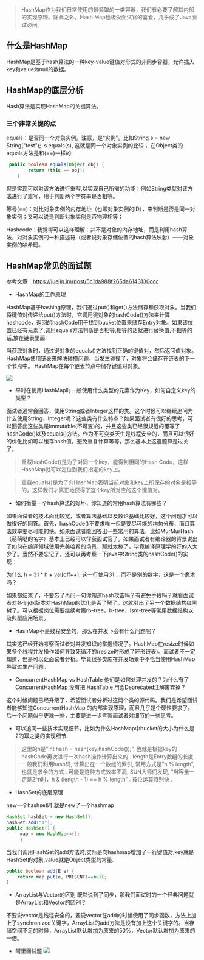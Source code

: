 > HashMap作为我们日常使用的最频繁的一类容器，我们有必要了解其内部的实现原理。除此之外，Hash Map也极受面试官的喜爱，几乎成了Java面试必问。


## 什么是HashMap
HashMap是基于hash算法的一种key-value键值对形式的非同步容器，允许插入key和value为null的数据。

## HashMap的底层分析
Hash算法是实现HashMap的关键算法。

### 三个非常关键的点

equals：是否同一个对象实例。注意，是“实例”。比如String s = new String("test");  s.equals(s), 这就是同一个对象实例的比较；
在Object类的equals方法是和(==)一样的:
```java
 public boolean equals(Object obj) {
        return (this == obj);
    }
```
但是实现可以对该方法进行重写,以实现自己所需的功能：例如String类就对该方法进行了重写，用于判断两个字符串是否相等。

等号(==)：对比对象实例的内存地址（也即对象实例的ID），来判断是否是同一对象实例；又可以说是判断对象实例是否物理相等；

Hashcode：我觉得可以这样理解：并不是对象的内存地址，而是利用hash算法，对对象实例的一种描述符（或者说对象存储位置的hash算法映射）——对象实例的哈希码。



## HashMap常见的面试题

参考文章：https://juejin.im/post/5c1da988f265da6143130ccc

- HashMap的工作原理

HashMap基于hashing原理，我们通过put()和get()方法储存和获取对象。当我们将键值对传递给put()方法时，它调用键对象的hashCode()方法来计算hashcode，返回的hashCode用于找到bucket位置来储存Entry对象。如果该位置已经有元素了,调用equals方法判断是否相等,相等的话就进行替换值,不相等的话,放在链表里面.

当获取对象时，通过键对象的equals()方法找到正确的键值对，然后返回值对象。HashMap使用链表来解决碰撞问题，当发生碰撞了，对象将会储存在链表的下一个节点中。 HashMap在每个链表节点中储存键值对对象。


![](https://img-blog.csdn.net/20180407081004596)

- 平时在使用HashMap时一般使用什么类型的元素作为Key，如何自定义key的类型？

面试者通常会回答，使用String或者Integer这样的类。这个时候可以继续追问为什么使用String、Integer呢？这些类有什么特点？如果面试者有很好的思考，可以回答出这些类是Immutable(不可变)的，并且这些类已经很规范的覆写了hashCode()以及equals()方法。作为不可变类天生是线程安全的，而且可以很好的优化比如可以缓存hash值，避免重复计算等等，那么基本上这道题算是过关了。

>重载hashCode()是为了对同一个key，能得到相同的Hash Code，这样HashMap就可以定位到我们指定的key上。

>重载equals()是为了向HashMap表明当前对象和key上所保存的对象是相等的，这样我们才真正地获得了这个key所对应的这个键值对。


- 如何衡量一个hash算法的好坏，你知道的常用hash算法有哪些？

如果面试者的技术面比较宽，或者算法基础以及数论基础比较好，这个问题才可以做很好的回答。首先，hashCode()不要求唯一但是要尽可能的均匀分布，而且算法效率要尽可能的快。如果面试者能回答出一些常用的算法，比如MurMurHash（萌萌哒的名字）基本上已经可以俘获面试官了。如果面试者有编译器的背景说出了如何在编译领域使用完美哈希的场景，那就太棒了，毕竟编译原理学的好的人太少了。当然不要忘记了，还可以再考察一下java中String类的hashCode()的实现：

为什么 h = 31 * h + val[off++]; 这一行使用31 ，而不是别的数字，这是一个魔术吗？

如果都结束了，不要忘了再问一句你知道hash攻击吗？有避免手段吗？就看面试者对各个jdk版本对HashMap的优化是否了解了。这就引出了另一个数据结构红黑树了。可以根据岗位需要继续考察rb-tree，b-tree，lsm-tree等常用数据结构以及典型应用场景。


- HashMap不是线程安全的，那么在并发下会有什么问题呢？

其实这已经开始考察面试者对并发知识的掌握情况了。HashMap在resize时候如果多个线程并发操作如何导致死循环的(resize时形成了环形链表)。面试者不一定知道，但是可以让面试者分析。毕竟很多类库在并发场景中不恰当使用HashMap导致过生产问题。


- ConcurrentHashMap vs HashTable 他们是如何处理并发的？为什么有了ConcurrentHashMap 没有把 HashTable 用@Deprecated注解废弃掉？

这个时候问题已经升级了，希望面试者分析过这两个类的源代码。我们是希望面试者能够知道ConcurrentHashMap 的内部实现原理，而且几乎是个硬性要求了。后一个问题似乎更难一些，主要是进一步考察面试者对细节的一些思考。

- 可以追问一些技术实现细节，比如为什么HashMap中bucket的大小为什么是2的幂之类的实现细节.

>这里的h是”int hash = hash(key.hashCode());”, 也就是根据key的hashCode再次进行一次hash操作计算出来的 . 
length是Entry数组的长度 . 
一般我们利用hash码, 计算出在一个数组的索引, 常用方式是”h % length”, 也就是求余的方式 . 
可能是这种方式效率不高, SUN大师们发现, “当容量一定是2^n时，h & (length - 1) == h % length” . 按位运算特别快 . 


- HashSet的底层原理

new一个hashset时,就是new了一个hashmap

```java
HashSet hashSet = new HashSet();   
hashSet.add("1");
public HashSet() { 
     map = new HashMap<>(); 
     }
```
当我们调用HashSet的add方法时,实际是向hashmap增加了一行键值对,key就是HashSet的对象,value就是Object类型的常量.

```java
public boolean add(E e) {
    return map.put(e, PRESENT)==null;
}
```

- ArrayList与Vector的区别
既然说到了同步，那我们面试时的一个经典问题就是ArrayList和Vector的区别？

不要说vector是线程安全的，要说vector在add的时候使用了同步函数，方法上加上了synchronized关键字，ArrayList的add方法是没有加上这个关键字的。当存储空间不足的时候，ArrayList默认增加为原来的50%，Vector默认增加为原来的一倍。


- 阿里面试题
![](https://img-blog.csdn.net/20180406223843235)